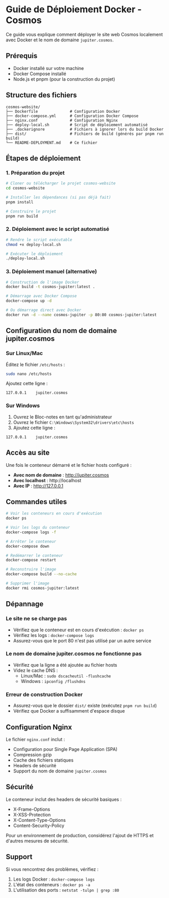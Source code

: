 # Guide de Déploiement Docker - Cosmos

Ce guide vous explique comment déployer le site web Cosmos localement avec Docker et le nom de domaine `jupiter.cosmos`.

## Prérequis

- Docker installé sur votre machine
- Docker Compose installé
- Node.js et pnpm (pour la construction du projet)

## Structure des fichiers

```
cosmos-website/
├── Dockerfile              # Configuration Docker
├── docker-compose.yml      # Configuration Docker Compose
├── nginx.conf              # Configuration Nginx
├── deploy-local.sh         # Script de déploiement automatisé
├── .dockerignore           # Fichiers à ignorer lors du build Docker
├── dist/                   # Fichiers de build (générés par pnpm run build)
└── README-DEPLOYMENT.md    # Ce fichier
```

## Étapes de déploiement

### 1. Préparation du projet

```bash
# Cloner ou télécharger le projet cosmos-website
cd cosmos-website

# Installer les dépendances (si pas déjà fait)
pnpm install

# Construire le projet
pnpm run build
```

### 2. Déploiement avec le script automatisé

```bash
# Rendre le script exécutable
chmod +x deploy-local.sh

# Exécuter le déploiement
./deploy-local.sh
```

### 3. Déploiement manuel (alternative)

```bash
# Construction de l'image Docker
docker build -t cosmos-jupiter:latest .

# Démarrage avec Docker Compose
docker-compose up -d

# Ou démarrage direct avec Docker
docker run -d --name cosmos-jupiter -p 80:80 cosmos-jupiter:latest
```

## Configuration du nom de domaine jupiter.cosmos

### Sur Linux/Mac

Éditez le fichier `/etc/hosts` :

```bash
sudo nano /etc/hosts
```

Ajoutez cette ligne :

```
127.0.0.1    jupiter.cosmos
```

### Sur Windows

1. Ouvrez le Bloc-notes en tant qu'administrateur
2. Ouvrez le fichier `C:\Windows\System32\drivers\etc\hosts`
3. Ajoutez cette ligne :

```
127.0.0.1    jupiter.cosmos
```

## Accès au site

Une fois le conteneur démarré et le fichier hosts configuré :

- **Avec nom de domaine** : http://jupiter.cosmos
- **Avec localhost** : http://localhost
- **Avec IP** : http://127.0.0.1

## Commandes utiles

```bash
# Voir les conteneurs en cours d'exécution
docker ps

# Voir les logs du conteneur
docker-compose logs -f

# Arrêter le conteneur
docker-compose down

# Redémarrer le conteneur
docker-compose restart

# Reconstruire l'image
docker-compose build --no-cache

# Supprimer l'image
docker rmi cosmos-jupiter:latest
```

## Dépannage

### Le site ne se charge pas
- Vérifiez que le conteneur est en cours d'exécution : `docker ps`
- Vérifiez les logs : `docker-compose logs`
- Assurez-vous que le port 80 n'est pas utilisé par un autre service

### Le nom de domaine jupiter.cosmos ne fonctionne pas
- Vérifiez que la ligne a été ajoutée au fichier hosts
- Videz le cache DNS :
  - Linux/Mac : `sudo dscacheutil -flushcache`
  - Windows : `ipconfig /flushdns`

### Erreur de construction Docker
- Assurez-vous que le dossier `dist/` existe (exécutez `pnpm run build`)
- Vérifiez que Docker a suffisamment d'espace disque

## Configuration Nginx

Le fichier `nginx.conf` inclut :
- Configuration pour Single Page Application (SPA)
- Compression gzip
- Cache des fichiers statiques
- Headers de sécurité
- Support du nom de domaine `jupiter.cosmos`

## Sécurité

Le conteneur inclut des headers de sécurité basiques :
- X-Frame-Options
- X-XSS-Protection
- X-Content-Type-Options
- Content-Security-Policy

Pour un environnement de production, considérez l'ajout de HTTPS et d'autres mesures de sécurité.

## Support

Si vous rencontrez des problèmes, vérifiez :
1. Les logs Docker : `docker-compose logs`
2. L'état des conteneurs : `docker ps -a`
3. L'utilisation des ports : `netstat -tulpn | grep :80`

